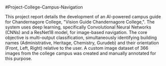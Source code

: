 #Project-College-Campus-Navigation

This project report details the development of an AI-powered campus guide for Chandernagore College, "Vision Guide Chandernagore College,". The system uses deep learning, specifically Convolutional Neural Networks (CNNs) and a ResNet18 model, for image-based navigation.
The core objective is multi-output classification, simultaneously identifying building names (Administrative, Heritage, Chemistry, Gurudeb) and their orientation (Front, Left, Right) relative to the user. A custom image dataset of 366 images from the college campus was created and manually annotated for this purpose.


